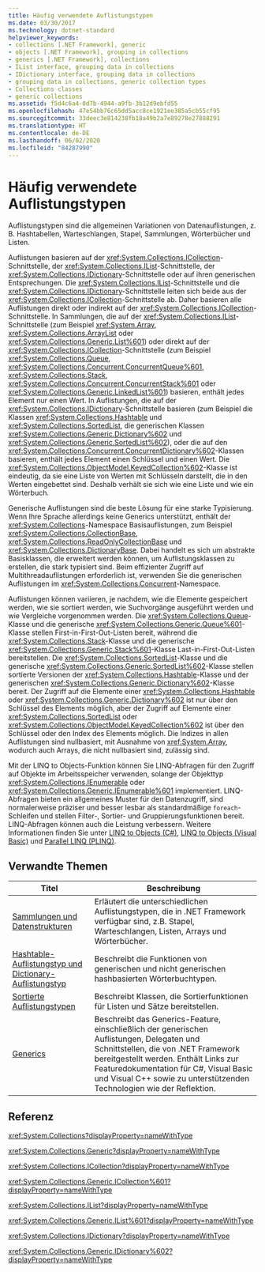 ```yaml
---
title: Häufig verwendete Auflistungstypen
ms.date: 03/30/2017
ms.technology: dotnet-standard
helpviewer_keywords:
- collections [.NET Framework], generic
- objects [.NET Framework], grouping in collections
- generics [.NET Framework], collections
- IList interface, grouping data in collections
- IDictionary interface, grouping data in collections
- grouping data in collections, generic collection types
- Collections classes
- generic collections
ms.assetid: f5d4c6a4-0d7b-4944-a9fb-3b12d9ebfd55
ms.openlocfilehash: 47e54bb76c65dd5acc8ce1921ee385a5cb55cf95
ms.sourcegitcommit: 33deec3e814238fb18a49b2a7e89278e27888291
ms.translationtype: HT
ms.contentlocale: de-DE
ms.lasthandoff: 06/02/2020
ms.locfileid: "84287990"
---
```

# <a name="commonly-used-collection-types"></a>Häufig verwendete Auflistungstypen
Auflistungstypen sind die allgemeinen Variationen von Datenauflistungen, z. B. Hashtabellen, Warteschlangen, Stapel, Sammlungen, Wörterbücher und Listen.  
  
 Auflistungen basieren auf der <xref:System.Collections.ICollection>-Schnittstelle, der <xref:System.Collections.IList>-Schnittstelle, der <xref:System.Collections.IDictionary>-Schnittstelle oder auf ihren generischen Entsprechungen. Die <xref:System.Collections.IList>-Schnittstelle und die <xref:System.Collections.IDictionary>-Schnittstelle leiten sich beide aus der <xref:System.Collections.ICollection>-Schnittstelle ab. Daher basieren alle Auflistungen direkt oder indirekt auf der <xref:System.Collections.ICollection>-Schnittstelle. In Sammlungen, die auf der <xref:System.Collections.IList>-Schnittstelle (zum Beispiel <xref:System.Array>, <xref:System.Collections.ArrayList> oder <xref:System.Collections.Generic.List%601>) oder direkt auf der <xref:System.Collections.ICollection>-Schnittstelle (zum Beispiel <xref:System.Collections.Queue>, <xref:System.Collections.Concurrent.ConcurrentQueue%601>, <xref:System.Collections.Stack>, <xref:System.Collections.Concurrent.ConcurrentStack%601> oder <xref:System.Collections.Generic.LinkedList%601>) basieren, enthält jedes Element nur einen Wert. In Auflistungen, die auf der <xref:System.Collections.IDictionary>-Schnittstelle basieren (zum Beispiel die Klassen <xref:System.Collections.Hashtable> und <xref:System.Collections.SortedList>, die generischen Klassen <xref:System.Collections.Generic.Dictionary%602> und <xref:System.Collections.Generic.SortedList%602>), oder die auf den <xref:System.Collections.Concurrent.ConcurrentDictionary%602>-Klassen basieren, enthält jedes Element einen Schlüssel und einen Wert.  Die <xref:System.Collections.ObjectModel.KeyedCollection%602>-Klasse ist eindeutig, da sie eine Liste von Werten mit Schlüsseln darstellt, die in den Werten eingebettet sind. Deshalb verhält sie sich wie eine Liste und wie ein Wörterbuch.  
  
 Generische Auflistungen sind die beste Lösung für eine starke Typisierung. Wenn Ihre Sprache allerdings keine Generics unterstützt, enthält der <xref:System.Collections>-Namespace Basisauflistungen, zum Beispiel <xref:System.Collections.CollectionBase>, <xref:System.Collections.ReadOnlyCollectionBase> und <xref:System.Collections.DictionaryBase>. Dabei handelt es sich um abstrakte Basisklassen, die erweitert werden können, um Auflistungsklassen zu erstellen, die stark typisiert sind. Beim effizienter Zugriff auf Multithreadauflistungen erforderlich ist, verwenden Sie die generischen Auflistungen im <xref:System.Collections.Concurrent>-Namespace.  
  
 Auflistungen können variieren, je nachdem, wie die Elemente gespeichert werden, wie sie sortiert werden, wie Suchvorgänge ausgeführt werden und wie Vergleiche vorgenommen werden. Die <xref:System.Collections.Queue>-Klasse und die generische <xref:System.Collections.Generic.Queue%601>-Klasse stellen First-in-First-Out-Listen bereit, während die <xref:System.Collections.Stack>-Klasse und die generische <xref:System.Collections.Generic.Stack%601>-Klasse Last-in-First-Out-Listen bereitstellen. Die <xref:System.Collections.SortedList>-Klasse und die generische <xref:System.Collections.Generic.SortedList%602>-Klasse stellen sortierte Versionen der <xref:System.Collections.Hashtable>-Klasse und der generischen <xref:System.Collections.Generic.Dictionary%602>-Klasse bereit. Der Zugriff auf die Elemente einer <xref:System.Collections.Hashtable> oder <xref:System.Collections.Generic.Dictionary%602> ist nur über den Schlüssel des Elements möglich, aber der Zugriff auf Elemente einer <xref:System.Collections.SortedList> oder <xref:System.Collections.ObjectModel.KeyedCollection%602> ist über den Schlüssel oder den Index des Elements möglich. Die Indizes in allen Auflistungen sind nullbasiert, mit Ausnahme von <xref:System.Array>, wodurch auch Arrays, die nicht nullbasiert sind, zulässig sind.  
  
 Mit der LINQ to Objects-Funktion können Sie LINQ-Abfragen für den Zugriff auf Objekte im Arbeitsspeicher verwenden, solange der Objekttyp <xref:System.Collections.IEnumerable> oder <xref:System.Collections.Generic.IEnumerable%601> implementiert. LINQ-Abfragen bieten ein allgemeines Muster für den Datenzugriff, sind normalerweise präziser und besser lesbar als standardmäßige `foreach`-Schleifen und stellen Filter-, Sortier- und Gruppierungsfunktionen bereit. LINQ-Abfragen können auch die Leistung verbessern. Weitere Informationen finden Sie unter [LINQ to Objects (C#)](../../csharp/programming-guide/concepts/linq/linq-to-objects.md), [LINQ to Objects (Visual Basic)](../../visual-basic/programming-guide/concepts/linq/linq-to-objects.md) und [Parallel LINQ (PLINQ)](../parallel-programming/introduction-to-plinq.md).  
  
## <a name="related-topics"></a>Verwandte Themen  
  
|Titel|Beschreibung|  
|-----------|-----------------|  
|[Sammlungen und Datenstrukturen](index.md)|Erläutert die unterschiedlichen Auflistungstypen, die in .NET Framework verfügbar sind, z.B. Stapel, Warteschlangen, Listen, Arrays und Wörterbücher.|  
|[Hashtable-Auflistungstyp und Dictionary-Auflistungstyp](hashtable-and-dictionary-collection-types.md)|Beschreibt die Funktionen von generischen und nicht generischen hashbasierten Wörterbuchtypen.|  
|[Sortierte Auflistungstypen](sorted-collection-types.md)|Beschreibt Klassen, die Sortierfunktionen für Listen und Sätze bereitstellen.|  
|[Generics](../generics/index.md)|Beschreibt das Generics-Feature, einschließlich der generischen Auflistungen, Delegaten und Schnittstellen, die von .NET Framework bereitgestellt werden. Enthält Links zur Featuredokumentation für C#, Visual Basic und Visual C++ sowie zu unterstützenden Technologien wie der Reflektion.|  
  
## <a name="reference"></a>Referenz  
 <xref:System.Collections?displayProperty=nameWithType>  
  
 <xref:System.Collections.Generic?displayProperty=nameWithType>  
  
 <xref:System.Collections.ICollection?displayProperty=nameWithType>  
  
 <xref:System.Collections.Generic.ICollection%601?displayProperty=nameWithType>  
  
 <xref:System.Collections.IList?displayProperty=nameWithType>  
  
 <xref:System.Collections.Generic.IList%601?displayProperty=nameWithType>  
  
 <xref:System.Collections.IDictionary?displayProperty=nameWithType>  
  
 <xref:System.Collections.Generic.IDictionary%602?displayProperty=nameWithType>
